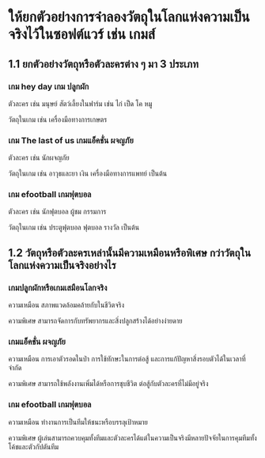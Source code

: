 # ให้ยกตัวอย่างการจำลองวัตถุในโลกแห่งความเป็นจริงไว้ในซอฟต์แวร์ เช่น เกมส์
## 1.1 ยกตัวอย่างวัตถุหรือตัวละครต่าง ๆ มา 3 ประเภท
   ### เกม hey day เกม ปลูกผัก
   ตัวละคร เช่น มนุษย์ สัตว์เลี้ยงในฟาร์ม เช่น ไก่ เป็ด โค หมู
   
   วัตถุในเกม เช่น เครื่องมือทางการเกษตร  
   
   ### เกม The last of us เกมแอ็คชั่น ผจญภัย
   ตัวละคร เช่น นักผจญภัย
   
   วัตถุในเกม เช่น อาวุธและยา เงิน เครื่องมือทางการแพทย์ เป็นต้น 
  
   ### เกม efootball เกมฟุตบอล
   ตัวละคร เช่น นักฟุตบอล ผู้ชม กรรมการ
   
   วัตถุในเกม เช่น ประตูฟุตบอล ฟุตบอล รางวัล เป็นต้น 
   
## 1.2 วัตถุหรือตัวละครเหล่านั้นมีความเหมือนหรือพิเศษ กว่าวัตถุในโลกแห่งความเป็นจริงอย่างไร

   ### เกมปลูกผักหรือเกมเสมือนโลกจริง 
   ความเหมือน สภาพแวดล้อมคล้ายกับในชีวิตจริง
   
   ความพิเศษ สามารถจัดการกับทรัพยากรและสิ่งปลูกสร้างได้อย่างง่ายดาย
   
   ### เกมแอ็คชั่น ผจญภัย
   ความเหมือน การเอาตัวรอดในป่า การใช้ทักษะในการต่อสู้ และการแก้ปัญหาสิ่งรอบตัวได้ในเวลาที่จำกัด
   
   ความพิเศษ สามารถใช้พลังงานเพิ่มได้หรือการชุบชีวิต ต่อสู้กับตัวละครที่ไม่มีอยู่จริง
   
   ### เกม efootball เกมฟุตบอล
   ความเหมือน ทำงานการเป็นทีมให้ชนะหรือบรรลุเป้าหมาย
   
   ความพิเศษ ผู้เล่นสามารถควบคุมทั้งทีมและตัวละครได้แต่ในความเป็นจริงมีหลายปัจจัยในการคุมทีมทั้งโค้ชและตัวกัปตันทีม
   
